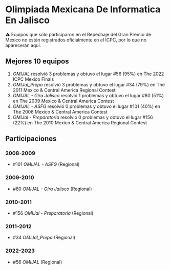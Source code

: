 # Olimpiada Mexicana De Informatica En Jalisco

:warning: Equipos que solo participaron en el Repechaje del Gran Premio de México no están registrados oficialmente en el ICPC, por lo que no aparecerán aquí.

## Mejores 10 equipos

1. _OMIJAL_ resolvió 3 problemas y obtuvo el lugar #56 (95%) en The 2022 ICPC Mexico Finals
1. _OMIJal_Prepa_ resolvió 3 problemas y obtuvo el lugar #34 (79%) en The 2011 Mexico & Central America Regional Contest
1. _OMIJAL - Gira Jalisco_ resolvió 1 problemas y obtuvo el lugar #80 (51%) en The 2009 Mexico & Central America Contest
1. _OMIJAL - ASFG_ resolvió 0 problemas y obtuvo el lugar #101 (40%) en The 2008 Mexico & Central America Contest
1. _OMIJal - Preparatoria_ resolvió 0 problemas y obtuvo el lugar #156 (22%) en The 2010 Mexico & Central America Regional Contest

## Participaciones

### 2008-2009

- #101 _OMIJAL - ASFG_ (Regional)

### 2009-2010

- #80 _OMIJAL - Gira Jalisco_ (Regional)

### 2010-2011

- #156 _OMIJal - Preparatoria_ (Regional)

### 2011-2012

- #34 _OMIJal_Prepa_ (Regional)

### 2022-2023

- #56 _OMIJAL_ (Regional)



